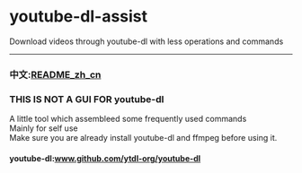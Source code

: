 # youtube-dl-assist
Download videos through youtube-dl with less operations and commands
***
### 中文:[README_zh_cn](blob/master/README_zh_cn.md)
### THIS IS NOT A GUI FOR youtube-dl
A little tool which assembleed some frequently used commands   
Mainly for self use   
Make sure you are already install youtube-dl and ffmpeg before using it.   


#### youtube-dl:www.github.com/ytdl-org/youtube-dl
